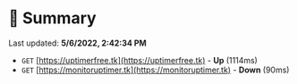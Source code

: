 # 📖 Summary
Last updated: **5/6/2022, 2:42:34 PM**

- `GET` [https://uptimerfree.tk](https://uptimerfree.tk) - **Up** (1114ms)
- `GET` [https://monitoruptimer.tk](https://monitoruptimer.tk) - **Down** (90ms)
